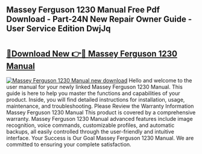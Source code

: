 ## Massey Ferguson 1230 Manual Free Pdf Download - Part-24N New Repair Owner Guide - User Service Edition DwjJq

# <h2><a href="http://bc93814.oget.top/?id=Massey+Ferguson+1230+Manual">🔗Download New 👉🔴 Massey Ferguson 1230 Manual</a></h2>

[![Massey Ferguson 1230 Manual new download](https://i.imgur.com/5g1atiW.png)](http://bc93814.oget.top/?id=Massey+Ferguson+1230+Manual)
Hello and welcome to the user manual for your newly linked Massey Ferguson 1230 Manual. This guide is here to help you master the functions and capabilities of your product. Inside, you will find detailed instructions for installation, usage, maintenance, and troubleshooting. Please Review the Warranty Information Massey Ferguson 1230 Manual This product is covered by a comprehensive warranty. Massey Ferguson 1230 Manual advanced features include image recognition, voice commands, customizable profiles, and automatic backups, all easily controlled through the user-friendly and intuitive interface. Your Success is Our Goal Massey Ferguson 1230 Manual. We are committed to ensuring your complete satisfaction.
